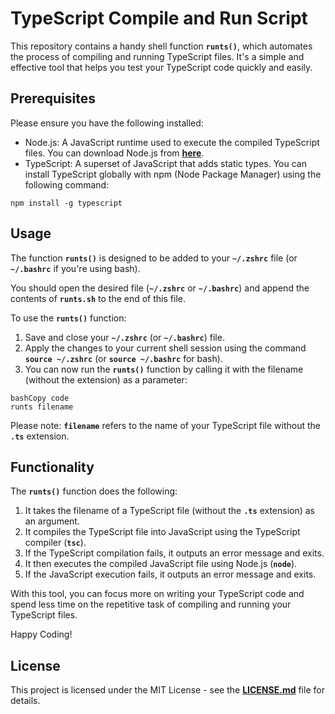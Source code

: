 # **TypeScript Compile and Run Script**

This repository contains a handy shell function **`runts()`**, which automates the process of compiling and running TypeScript files. It's a simple and effective tool that helps you test your TypeScript code quickly and easily.

## **Prerequisites**

Please ensure you have the following installed:

- Node.js: A JavaScript runtime used to execute the compiled TypeScript files. You can download Node.js from **[here](https://nodejs.org/en/)**.
- TypeScript: A superset of JavaScript that adds static types. You can install TypeScript globally with npm (Node Package Manager) using the following command:

```
npm install -g typescript
```

## **Usage**

The function **`runts()`** is designed to be added to your **`~/.zshrc`** file (or **`~/.bashrc`** if you're using bash).

You should open the desired file (**`~/.zshrc`** or **`~/.bashrc`**) and append the contents of **`runts.sh`** to the end of this file.

To use the **`runts()`** function:

1. Save and close your **`~/.zshrc`** (or **`~/.bashrc`**) file.
2. Apply the changes to your current shell session using the command **`source ~/.zshrc`** (or **`source ~/.bashrc`** for bash).
3. You can now run the **`runts()`** function by calling it with the filename (without the extension) as a parameter:

```
bashCopy code
runts filename

```

Please note: **`filename`** refers to the name of your TypeScript file without the **`.ts`** extension.

## **Functionality**

The **`runts()`** function does the following:

1. It takes the filename of a TypeScript file (without the **`.ts`** extension) as an argument.
2. It compiles the TypeScript file into JavaScript using the TypeScript compiler (**`tsc`**).
3. If the TypeScript compilation fails, it outputs an error message and exits.
4. It then executes the compiled JavaScript file using Node.js (**`node`**).
5. If the JavaScript execution fails, it outputs an error message and exits.

With this tool, you can focus more on writing your TypeScript code and spend less time on the repetitive task of compiling and running your TypeScript files.

Happy Coding!

## **License**

This project is licensed under the MIT License - see the **[LICENSE.md](https://chat.openai.com/LICENSE.md)** file for details.
